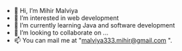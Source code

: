 - 👋 Hi, I’m Mihir Malviya
- 👀 I’m interested in web development
- 🌱 I’m currently learning Java and software development
- 💞️ I’m looking to collaborate on ...
- 📫 You can mail me at "malviya333.mihir@gmail.com ".

<!---
mihir333/mihir333 is a ✨ special ✨ repository because its `README.md` (this file) appears on your GitHub profile.
You can click the Preview link to take a look at your changes.
--->
